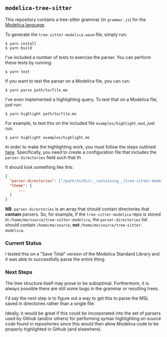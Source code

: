 ## `modelica-tree-sitter`

This repository contains a tree-sitter grammar (in `grammar.js`) for the
[Modelica language](https://modelica.org).

To generate the `tree-sitter-modelica.wasm` file, simply run:

```
$ yarn install
$ yarn build
```

I've included a number of tests to exercise the parser. You can perform these
tests by running:

```
$ yarn test
```

If you want to test the parser on a Modelica file, you can run:

```
$ yarn parse path/to/file.mo
```

I've even implemented a highlighting query. To test that on a Modelica file, just run:

```
$ yarn highlight path/to/file.mo
```

For example, to test this on the included file `examples/highlight.mod`, just run:

```
$ yarn highlight examples/highlight.mo
```

In order to make the highlighting work, you must follow the steps outlined [here](https://tree-sitter.github.io/tree-sitter/syntax-highlighting#per-user-configuration). Specifically, you need to create a configuration file that includes the `parser-directories` field such that th

It should look something like this:

```json
{
  "parser-directories": ["/path/to/dir/__containing__/tree-sitter-modelica"],
  "theme": {
      ...
  }
}
```

**NB**: `parser-directories` is an array that should contain directories that
**contain** parsers. So, for example, if the `tree-sitter-modelica` repo is
stored in `/home/me/source/tree-sitter-modelica`, the `parser-directories` list
should contain `/home/me/source`, **not**
`/home/me/source/tree-sitter-modelica`.

### Current Status

I tested this on a "Save Total" version of the Modelica Standard Library and it
was able to successfully parse the entire thing.

### Next Steps

The tree structure itself may prove to be suboptimal. Furthermore, it is always
possible there are still some bugs in the grammar or resulting trees.

I'd say the next step is to figure out a way to get this to parse the MSL saved
in directories rather than a single file.

Ideally, it would be great if this could be incorporated into the set of parsers
used by Github (and/or others) for performing syntax highlighting on source code
found in repositories since this would then allow Modelica code to be properly
highlighted in Github (and elsewhere).
